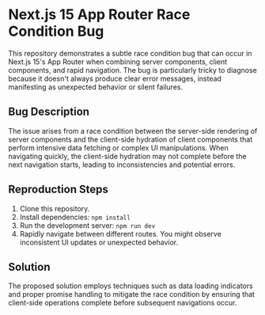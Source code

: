 # Next.js 15 App Router Race Condition Bug

This repository demonstrates a subtle race condition bug that can occur in Next.js 15's App Router when combining server components, client components, and rapid navigation.  The bug is particularly tricky to diagnose because it doesn't always produce clear error messages, instead manifesting as unexpected behavior or silent failures.

## Bug Description

The issue arises from a race condition between the server-side rendering of server components and the client-side hydration of client components that perform intensive data fetching or complex UI manipulations.  When navigating quickly, the client-side hydration may not complete before the next navigation starts, leading to inconsistencies and potential errors.

## Reproduction Steps

1. Clone this repository.
2. Install dependencies: `npm install`
3. Run the development server: `npm run dev`
4. Rapidly navigate between different routes.  You might observe inconsistent UI updates or unexpected behavior.

## Solution

The proposed solution employs techniques such as data loading indicators and proper promise handling to mitigate the race condition by ensuring that client-side operations complete before subsequent navigations occur.
